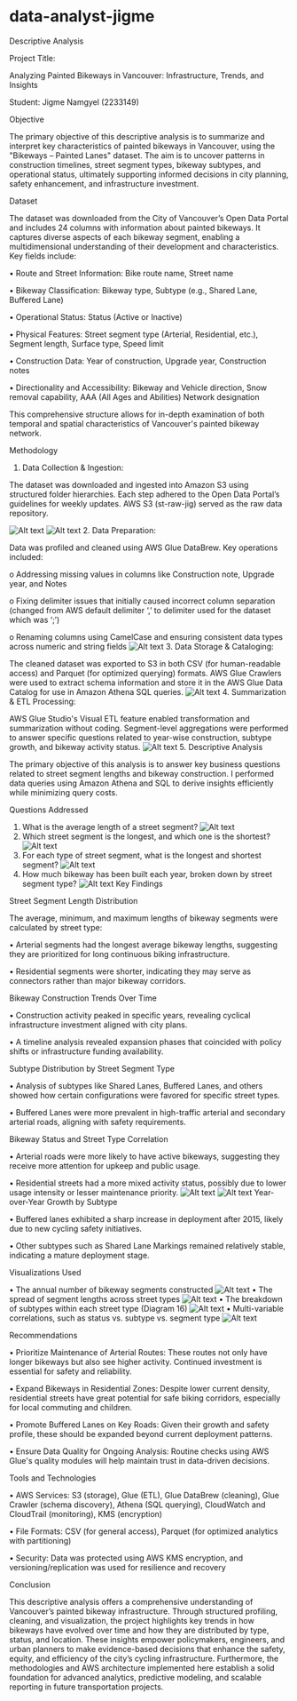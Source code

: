 # data-analyst-jigme
Descriptive Analysis

Project Title: 

Analyzing Painted Bikeways in Vancouver: Infrastructure, Trends, and Insights

Student: Jigme Namgyel (2233149)

Objective

The primary objective of this descriptive analysis is to summarize and interpret key characteristics of painted bikeways in Vancouver, using the "Bikeways – Painted Lanes" dataset. The aim is to uncover patterns in construction timelines, street segment types, bikeway subtypes, and operational status, ultimately supporting informed decisions in city planning, safety enhancement, and infrastructure investment.

Dataset

The dataset was downloaded from the City of Vancouver’s Open Data Portal and includes 24 columns with information about painted bikeways. It captures diverse aspects of each bikeway segment, enabling a multidimensional understanding of their development and characteristics. Key fields include:

•	Route and Street Information: Bike route name, Street name

•	Bikeway Classification: Bikeway type, Subtype (e.g., Shared Lane, Buffered Lane)

•	Operational Status: Status (Active or Inactive)

•	Physical Features: Street segment type (Arterial, Residential, etc.), Segment length, Surface type, Speed limit

•	Construction Data: Year of construction, Upgrade year, Construction notes

•	Directionality and Accessibility: Bikeway and Vehicle direction, Snow removal capability, AAA (All Ages and Abilities) Network designation

This comprehensive structure allows for in-depth examination of both temporal and spatial characteristics of Vancouver's painted bikeway network.

Methodology

1.	Data Collection & Ingestion:

The dataset was downloaded and ingested into Amazon S3 using structured folder hierarchies. Each step adhered to the Open Data Portal’s guidelines for weekly updates. AWS S3 (st-raw-jig) served as the raw data repository.

![Alt text](gh1.jpg)
![Alt text](gh2.jpg)
2.	Data Preparation:

Data was profiled and cleaned using AWS Glue DataBrew. Key operations included:

o	Addressing missing values in columns like Construction note, Upgrade year, and Notes

o	Fixing delimiter issues that initially caused incorrect column separation (changed from AWS default  delimiter ‘,’ to delimiter used for the dataset which was ‘;’)

o	Renaming columns using CamelCase and ensuring consistent data types across numeric and string fields
![Alt text](gh3.jpg)
3.	Data Storage & Cataloging:

The cleaned dataset was exported to S3 in both CSV (for human-readable access) and Parquet (for optimized querying) formats. AWS Glue Crawlers were used to extract schema information and store it in the AWS Glue Data Catalog for use in Amazon Athena SQL queries.
![Alt text](gh4.jpg)
4.	Summarization & ETL Processing:

AWS Glue Studio's Visual ETL feature enabled transformation and summarization without coding. Segment-level aggregations were performed to answer specific questions related to year-wise construction, subtype growth, and bikeway activity status.
![Alt text](gh5.jpg)
5.	Descriptive Analysis

The primary objective of this analysis is to answer key business questions related to street segment lengths and bikeway construction. I performed data queries using Amazon Athena and SQL to derive insights efficiently while minimizing query costs.

Questions Addressed
1.	What is the average length of a street segment?
![Alt text](gh6.jpg)
2.	Which street segment is the longest, and which one is the shortest?
 ![Alt text](gh7.jpg)
3.	For each type of street segment, what is the longest and shortest segment?
 ![Alt text](gh8.jpg)
4.	How much bikeway has been built each year, broken down by street segment type?
![Alt text](gh9.jpg)
Key Findings

Street Segment Length Distribution

The average, minimum, and maximum lengths of bikeway segments were calculated by street type:

•	Arterial segments had the longest average bikeway lengths, suggesting they are prioritized for long continuous biking infrastructure.

•	Residential segments were shorter, indicating they may serve as connectors rather than major bikeway corridors.

Bikeway Construction Trends Over Time

•	Construction activity peaked in specific years, revealing cyclical infrastructure investment aligned with city plans.

•	A timeline analysis revealed expansion phases that coincided with policy shifts or infrastructure funding availability.


Subtype Distribution by Street Segment Type

•	Analysis of subtypes like Shared Lanes, Buffered Lanes, and others showed how certain configurations were favored for specific street types.

•	Buffered Lanes were more prevalent in high-traffic arterial and secondary arterial roads, aligning with safety requirements.

Bikeway Status and Street Type Correlation

•	Arterial roads were more likely to have active bikeways, suggesting they receive more attention for upkeep and public usage.

•	Residential streets had a more mixed activity status, possibly due to lower usage intensity or lesser maintenance priority.
![Alt text](gh10.jpg)
![Alt text](gh11.jpg)
Year-over-Year Growth by Subtype

•	Buffered lanes exhibited a sharp increase in deployment after 2015, likely due to new cycling safety initiatives.

•	Other subtypes such as Shared Lane Markings remained relatively stable, indicating a mature deployment stage.

Visualizations Used

•	The annual number of bikeway segments constructed 
![Alt text](gh12.jpg)
•	The spread of segment lengths across street types 
![Alt text](gh13.jpg)
•	The breakdown of subtypes within each street type (Diagram 16)
![Alt text](gh14.jpg)
•	Multi-variable correlations, such as status vs. subtype vs. segment type
![Alt text](gh15.jpg)
 

Recommendations

•	Prioritize Maintenance of Arterial Routes: These routes not only have longer bikeways but also see higher activity. Continued investment is essential for safety and reliability.

•	Expand Bikeways in Residential Zones: Despite lower current density, residential streets have great potential for safe biking corridors, especially for local commuting and children.

•	Promote Buffered Lanes on Key Roads: Given their growth and safety profile, these should be expanded beyond current deployment patterns.

•	Ensure Data Quality for Ongoing Analysis: Routine checks using AWS Glue's quality modules will help maintain trust in data-driven decisions.


Tools and Technologies

•	AWS Services: S3 (storage), Glue (ETL), Glue DataBrew (cleaning), Glue Crawler (schema discovery), Athena (SQL querying), CloudWatch and CloudTrail (monitoring), KMS (encryption)

•	File Formats: CSV (for general access), Parquet (for optimized analytics with partitioning)

•	Security: Data was protected using AWS KMS encryption, and versioning/replication was used for resilience and recovery

Conclusion

This descriptive analysis offers a comprehensive understanding of Vancouver’s painted bikeway infrastructure. Through structured profiling, cleaning, and visualization, the project highlights key trends in how bikeways have evolved over time and how they are distributed by type, status, and location. These insights empower policymakers, engineers, and urban planners to make evidence-based decisions that enhance the safety, equity, and efficiency of the city’s cycling infrastructure.
Furthermore, the methodologies and AWS architecture implemented here establish a solid foundation for advanced analytics, predictive modeling, and scalable reporting in future transportation projects.



